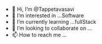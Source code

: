 - 👋 Hi, I’m @Tappetavasavi
- 👀 I’m interested in ...Software
- 🌱 I’m currently learning ...fullStack
- 💞️ I’m looking to collaborate on ...
- 📫 How to reach me ...

<!---
Tappetavasavi/Tappetavasavi is a ✨ special ✨ repository because its `README.md` (this file) appears on your GitHub profile.
You can click the Preview link to take a look at your changes.
--->
